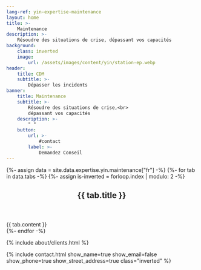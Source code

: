 ```yaml
---
lang-ref: yin-expertise-maintenance
layout: home
title: >-
    Maintenance
description: >-
    Résoudre des situations de crise, dépassant vos capacités
background:
    class: inverted
    image:
        url: /assets/images/content/yin/station-ep.webp
header:
    title: CDM
    subtitle: >-
        Dépasser les incidents
banner:
    title: Maintenance
    subtitle: >-
        Résoudre des situations de crise,<br>
        dépassant vos capacités
    description: >-
        " "
    button:
        url: >-
            #contact
        label: >-
            Demandez Conseil
---
```


{%- assign data = site.data.expertise.yin.maintenance["fr"] -%}
{%- for tab in data.tabs -%}
{%- assign is-inverted = forloop.index | modulo: 2 -%}
<section id="{{ tab.id }}" {% if is-inverted == 0 %}class="inverted"{% endif %}>
    <header class="major">
        <h2>{{ tab.title }}</h2>
    </header>
    {{ tab.content }}
</section>
{%- endfor -%}

{% include about/clients.html %}

{% include contact.html show_name=true show_email=false show_phone=true show_street_address=true class="inverted" %}
